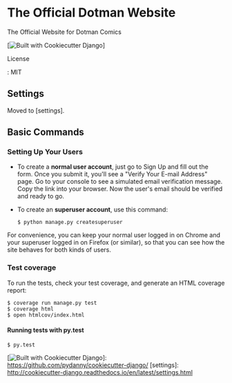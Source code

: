 The Official Dotman Website
===========================

The Official Website for Dotman Comics

[![Built with Cookiecutter Django]]

License

:   MIT

Settings
--------

Moved to [settings].

Basic Commands
--------------

### Setting Up Your Users

-   To create a **normal user account**, just go to Sign Up and fill out
    the form. Once you submit it, you\'ll see a \"Verify Your E-mail
    Address\" page. Go to your console to see a simulated email
    verification message. Copy the link into your browser. Now the
    user\'s email should be verified and ready to go.
-   To create an **superuser account**, use this command:

        $ python manage.py createsuperuser

For convenience, you can keep your normal user logged in on Chrome and
your superuser logged in on Firefox (or similar), so that you can see
how the site behaves for both kinds of users.

### Test coverage

To run the tests, check your test coverage, and generate an HTML
coverage report:

    $ coverage run manage.py test
    $ coverage html
    $ open htmlcov/index.html

#### Running tests with py.test

    $ py.test

  [Built with Cookiecutter Django]: https://img.shields.io/badge/built%20with-Cookiecutter%20Django-ff69b4.svg
  [![Built with Cookiecutter Django]]: https://github.com/pydanny/cookiecutter-django/
  [settings]: http://cookiecutter-django.readthedocs.io/en/latest/settings.html